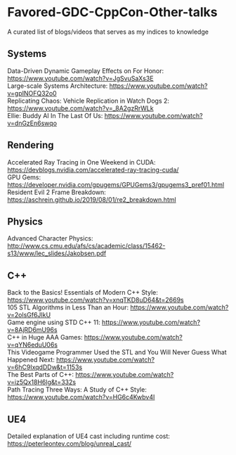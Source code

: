 # Favored-GDC-CppCon-Other-talks
A curated list of blogs/videos that serves as my indices to knowledge

## Systems

Data-Driven Dynamic Gameplay Effects on For Honor: https://www.youtube.com/watch?v=JgSvuSaXs3E  
Large-scale Systems Architecture: https://www.youtube.com/watch?v=gpINOFQ32o0  
Replicating Chaos: Vehicle Replication in Watch Dogs 2: https://www.youtube.com/watch?v=_8A2gzRrWLk  
Ellie: Buddy AI In The Last Of Us: https://www.youtube.com/watch?v=dnGzEn6swqo  

## Rendering
Accelerated Ray Tracing in One Weekend in CUDA: https://devblogs.nvidia.com/accelerated-ray-tracing-cuda/  
GPU Gems: https://developer.nvidia.com/gpugems/GPUGems3/gpugems3_pref01.html  
Resident Evil 2 Frame Breakdown: https://aschrein.github.io/2019/08/01/re2_breakdown.html  

## Physics
Advanced Character Physics: http://www.cs.cmu.edu/afs/cs/academic/class/15462-s13/www/lec_slides/Jakobsen.pdf  

## C++

Back to the Basics! Essentials of Modern C++ Style: https://www.youtube.com/watch?v=xnqTKD8uD64&t=2669s  
105 STL Algorithms in Less Than an Hour: https://www.youtube.com/watch?v=2olsGf6JIkU  
Game engine using STD C++ 11: https://www.youtube.com/watch?v=8AjRD6mU96s  
C++ in Huge AAA Games: https://www.youtube.com/watch?v=qYN6eduU06s  
This Videogame Programmer Used the STL and You Will Never Guess What Happened Next: https://www.youtube.com/watch?v=6hC9IxqdDDw&t=1153s  
The Best Parts of C++: https://www.youtube.com/watch?v=iz5Qx18H6lg&t=332s  
Path Tracing Three Ways: A Study of C++ Style: https://www.youtube.com/watch?v=HG6c4Kwbv4I  

## UE4
Detailed explanation of UE4 cast including runtime cost: https://peterleontev.com/blog/unreal_cast/  
